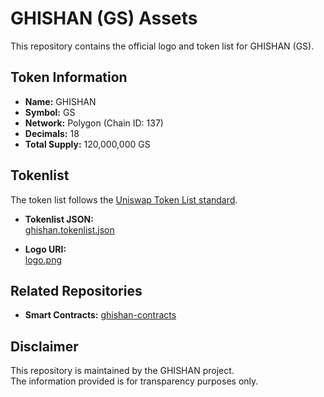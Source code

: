 # GHISHAN (GS) Assets

This repository contains the official logo and token list for GHISHAN (GS).

## Token Information
- **Name:** GHISHAN
- **Symbol:** GS
- **Network:** Polygon (Chain ID: 137)
- **Decimals:** 18
- **Total Supply:** 120,000,000 GS

## Tokenlist
The token list follows the [Uniswap Token List standard](https://tokenlists.org/).

- **Tokenlist JSON:**  
  [ghishan.tokenlist.json](https://raw.githubusercontent.com/ghishan-token/ghishan-assets/main/assets/ghishan.tokenlist.json)

- **Logo URI:**  
  [logo.png](https://raw.githubusercontent.com/ghishan-token/ghishan-assets/main/assets/logo.png)

## Related Repositories
- **Smart Contracts:** [ghishan-contracts](https://github.com/ghishan-token/ghishan-contracts)

## Disclaimer
This repository is maintained by the GHISHAN project.  
The information provided is for transparency purposes only.
